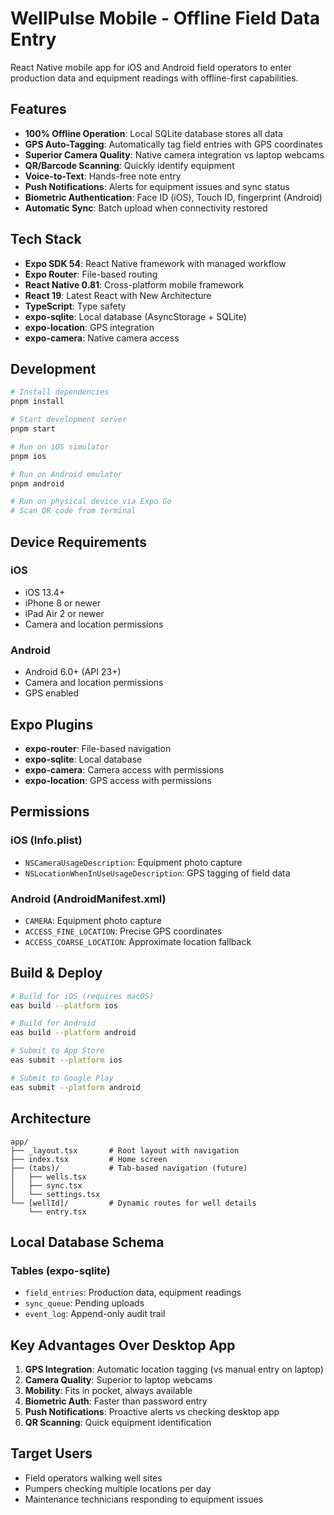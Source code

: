 # WellPulse Mobile - Offline Field Data Entry

React Native mobile app for iOS and Android field operators to enter production data and equipment readings with offline-first capabilities.

## Features

- **100% Offline Operation**: Local SQLite database stores all data
- **GPS Auto-Tagging**: Automatically tag field entries with GPS coordinates
- **Superior Camera Quality**: Native camera integration vs laptop webcams
- **QR/Barcode Scanning**: Quickly identify equipment
- **Voice-to-Text**: Hands-free note entry
- **Push Notifications**: Alerts for equipment issues and sync status
- **Biometric Authentication**: Face ID (iOS), Touch ID, fingerprint (Android)
- **Automatic Sync**: Batch upload when connectivity restored

## Tech Stack

- **Expo SDK 54**: React Native framework with managed workflow
- **Expo Router**: File-based routing
- **React Native 0.81**: Cross-platform mobile framework
- **React 19**: Latest React with New Architecture
- **TypeScript**: Type safety
- **expo-sqlite**: Local database (AsyncStorage + SQLite)
- **expo-location**: GPS integration
- **expo-camera**: Native camera access

## Development

```bash
# Install dependencies
pnpm install

# Start development server
pnpm start

# Run on iOS simulator
pnpm ios

# Run on Android emulator
pnpm android

# Run on physical device via Expo Go
# Scan QR code from terminal
```

## Device Requirements

### iOS

- iOS 13.4+
- iPhone 8 or newer
- iPad Air 2 or newer
- Camera and location permissions

### Android

- Android 6.0+ (API 23+)
- Camera and location permissions
- GPS enabled

## Expo Plugins

- **expo-router**: File-based navigation
- **expo-sqlite**: Local database
- **expo-camera**: Camera access with permissions
- **expo-location**: GPS access with permissions

## Permissions

### iOS (Info.plist)

- `NSCameraUsageDescription`: Equipment photo capture
- `NSLocationWhenInUseUsageDescription`: GPS tagging of field data

### Android (AndroidManifest.xml)

- `CAMERA`: Equipment photo capture
- `ACCESS_FINE_LOCATION`: Precise GPS coordinates
- `ACCESS_COARSE_LOCATION`: Approximate location fallback

## Build & Deploy

```bash
# Build for iOS (requires macOS)
eas build --platform ios

# Build for Android
eas build --platform android

# Submit to App Store
eas submit --platform ios

# Submit to Google Play
eas submit --platform android
```

## Architecture

```
app/
├── _layout.tsx       # Root layout with navigation
├── index.tsx         # Home screen
├── (tabs)/           # Tab-based navigation (future)
│   ├── wells.tsx
│   ├── sync.tsx
│   └── settings.tsx
└── [wellId]/         # Dynamic routes for well details
    └── entry.tsx
```

## Local Database Schema

### Tables (expo-sqlite)

- `field_entries`: Production data, equipment readings
- `sync_queue`: Pending uploads
- `event_log`: Append-only audit trail

## Key Advantages Over Desktop App

1. **GPS Integration**: Automatic location tagging (vs manual entry on laptop)
2. **Camera Quality**: Superior to laptop webcams
3. **Mobility**: Fits in pocket, always available
4. **Biometric Auth**: Faster than password entry
5. **Push Notifications**: Proactive alerts vs checking desktop app
6. **QR Scanning**: Quick equipment identification

## Target Users

- Field operators walking well sites
- Pumpers checking multiple locations per day
- Maintenance technicians responding to equipment issues
